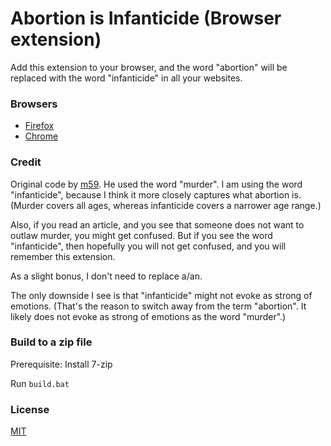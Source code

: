 Abortion is Infanticide (Browser extension)
===========================================

Add this extension to your browser, and the word "abortion" will be replaced with the word "infanticide" in all your websites.

### Browsers

- [Firefox](https://addons.mozilla.org/en-US/firefox/addon/abortion-is-infanticide/)
- [Chrome](https://chrome.google.com/webstore/detail/abortion-is-infanticide/geanaodefndkofegmpibffclindcdphm)

### Credit

Original code by [m59](https://github.com/m59peacemaker).
He used the word "murder".
I am using the word "infanticide", because I think it more closely captures what abortion is.
(Murder covers all ages, whereas infanticide covers a narrower age range.)

Also, if you read an article, and you see that someone does not want to outlaw murder, you might get confused.
But if you see the word "infanticide", then hopefully you will not get confused, and you will remember this extension.

As a slight bonus, I don't need to replace a/an.

The only downside I see is that "infanticide" might not evoke as strong of emotions.
(That's the reason to switch away from the term "abortion". It likely does not evoke as strong of emotions as the word "murder".)

### Build to a zip file

Prerequisite: Install 7-zip

Run `build.bat`

### License

[MIT](https://choosealicense.com/licenses/mit/)
